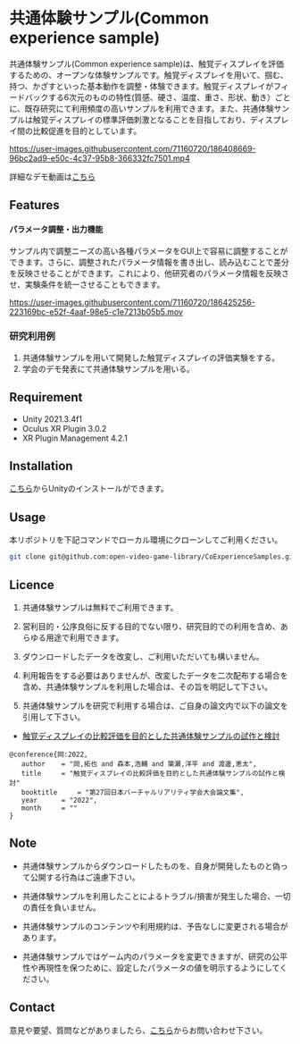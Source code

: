 
# 共通体験サンプル(Common experience sample)


共通体験サンプル(Common experience sample)は、触覚ディスプレイを評価するための、オープンな体験サンプルです。触覚ディスプレイを用いて、掴む、持つ、かざすといった基本動作を調整・体験できます。触覚ディスプレイがフィードバックする6次元のものの特性(質感、硬さ、温度、重さ、形状、動き）ごとに、既存研究にて利用頻度の高いサンプルを利用できます。また、共通体験サンプルは触覚ディスプレイの標準評価刺激となることを目指しており、ディスプレイ間の比較促進を目的としています。

 

https://user-images.githubusercontent.com/71160720/186408669-96bc2ad9-e50c-4c37-95b8-366332fc7501.mp4

詳細なデモ動画は[こちら](https://youtu.be/rpPS4GljZfw)



## Features



#### パラメータ調整・出力機能
	
サンプル内で調整ニーズの高い各種パラメータをGUI上で容易に調整することができます。さらに、調整されたパラメータ情報を書き出し、読み込むことで差分を反映させることができます。これにより、他研究者のパラメータ情報を反映させ、実験条件を統一させることもできます。


https://user-images.githubusercontent.com/71160720/186425256-223169bc-e52f-4aaf-98e5-c1e7213b05b5.mov		


		

### 研究利用例


1. 共通体験サンプルを用いて開発した触覚ディスプレイの評価実験をする。
2. 学会のデモ発表にて共通体験サンプルを用いる。

## Requirement

* Unity 2021.3.4f1
* Oculus XR Plugin 3.0.2
* XR Plugin Management 4.2.1

## Installation

[こちら](https://unity3d.com/jp/get-unity/download/archive)からUnityのインストールができます。

## Usage

本リポジトリを下記コマンドでローカル環境にクローンしてご利用ください。

```bash
git clone git@github.com:open-video-game-library/CoExperienceSamples.git
```


## Licence

1. 共通体験サンプルは無料でご利用できます。

2. 営利目的・公序良俗に反する目的でない限り、研究目的での利用を含め、あらゆる用途で利用できます。

3. ダウンロードしたデータを改変し、ご利用いただいても構いません。

4. 利用報告をする必要はありませんが、改変したデータを二次配布する場合を含め、共通体験サンプルを利用した場合は、その旨を明記して下さい。

5. 共通体験サンプルを研究で利用する場合は、ご自身の論文内で以下の論文を引用して下さい。

- [触覚ディスプレイの比較評価を目的とした共通体験サンプルの試作と検討](https://conference.vrsj.org/ac2022/program/doc/1F1-5.pdf)
```
@conference{岡:2022, 
   author	 = "岡,拓也 and 森本,浩輔 and 簗瀬,洋平 and 渡邊,恵太",
   title	 = "触覚ディスプレイの比較評価を目的とした共通体験サンプルの試作と検討"
   booktitle	 = "第27回日本バーチャルリアリティ学会大会論文集",
   year		 = "2022",
   month	 = ""
}
```

## Note

-  共通体験サンプルからダウンロードしたものを、自身が開発したものと偽って公開する行為はご遠慮下さい。

-  共通体験サンプルを利用したことによるトラブル/損害が発生した場合、一切の責任を負いません。

-  共通体験サンプルのコンテンツや利用規約は、予告なしに変更される場合があります。

-  共通体験サンプルではゲーム内のパラメータを変更できますが、研究の公平性や再現性を保つために、設定したパラメータの値を明示するようにしてください。

## Contact

意見や要望、質問などがありましたら、[こちら](https://open-video-game-library.github.io/info/contact/)からお問い合わせ下さい。


